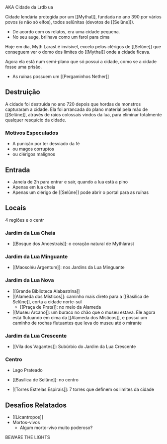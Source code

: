 AKA Cidade da Lrdb  ua

Cidade lendária protegida por um [[Mythal]], fundada no ano 390 por vários povos (e não só elfos), todos selûnitas (devotos de [[Selûne]]).

- De acordo com os relatos, era uma cidade pequena.
- No seu auge, brilhava como um farol para cima

Hoje em dia, Myth Larast é invisível, exceto pelos clérigos de [[Selûne]] que conseguem ver o domo dos limites do [[Mythal]] onde a cidade ficava.

Agora ela está num semi-plano que só possui a cidade, como se a cidade fosse uma prisão.

- As ruínas possuem um [[Pergaminhos Nether]]

## Destruição
A cidade foi destruída no ano 720 depois que hordas de monstros capturaram a cidade. Ela foi arrancada do plano material pela mão de [[Selûne]], através de raios colossais vindos da lua, para eliminar totalmente qualquer resquício da cidade.

### Motivos Especulados
- A punição por ter desviado da fé
- ou magos corruptos
- ou clérigos malignos

## Entrada
- Janela de 2h para entrar e sair, quando a lua está a pino
- Apenas em lua cheia
- Apenas um clérigo de [[Selûne]] pode abrir o portal para as ruínas

## Locais
4 regiões e o centr

### Jardim da Lua Cheia
- [[Bosque dos Ancestrais]]: o coração natural de Mythlarast

### Jardim da Lua Minguante
- [[Maosoléu Argentum]]: nos Jardins da Lua Minguante

### Jardim da Lua Nova
- [[Grande Biblioteca Alabastrina]]
- [[Alameda dos Místicos]]: caminho mais direto para a [[Basílica de Selûne]], corta a cidade norte-sul
	- [[Praça de Prata]]: no meio da Alameda
- [[Museu Arcano]]: um buraco no chão que o museu estava. Ele agora está flutuando em cima da [[Alameda dos Místicos]], e possui um caminho de rochas flutuantes que leva do museu até o mirante

### Jardim da Lua Crescente
- [[Vila dos Vagantes]]: Subúrbio do Jardim da Lua Crescente

### Centro
- Lago Prateado
- [[Basílica de Selûne]]: no centro

- [[Torres Estrelas Espirais]]: 7 torres que definem os limites da cidade

## Desafios Relatados
- [[Licantropos]]
- Mortos-vivos
	- Algum morto-vivo muito poderoso?

BEWARE THE LIGHTS